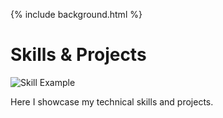 {% include background.html %}

<h1>Skills & Projects</h1>
<img src="assets/images/skill1.png" alt="Skill Example">
<p>Here I showcase my technical skills and projects.</p>
<h2></h2>

<script src="https://cdn.jsdelivr.net/npm/particles.js"></script>
<script>
particlesJS("particles-js", {
  "particles": {
    "number": {"value": 80},
    "size": {"value": 3},
    "move": {"speed": 1},
    "line_linked": {"enable": true, "color": "#00ffff"},
    "color": {"value": "#00ffff"}
  }
});
</script>
